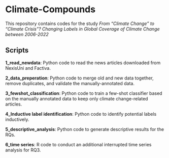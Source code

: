 # Climate-Compounds
This repository contains codes for the study *From “Climate Change” to “Climate Crisis”? Changing Labels in Global Coverage of Climate Change between 2006-2022*
## Scripts
**1_read_newdata**: Python code to read the news articles downloaded from NexisUni and Factiva.

**2_data_preperation**: Python code to merge old and new data together, remove duplicates, and validate the manually-annotated data.

**3_fewshot_classification**: Python code to train a few-shot classifier based on the manually annotated data to keep only climate change-related articles.

**4_Inductive label identification**: Python code to identify potential labels inductively.

**5_descriptive_analysis**: Python code to generate descriptive results for the RQs.

**6_time series**: R code to conduct an additional interrupted time series analysis for RQ3.
